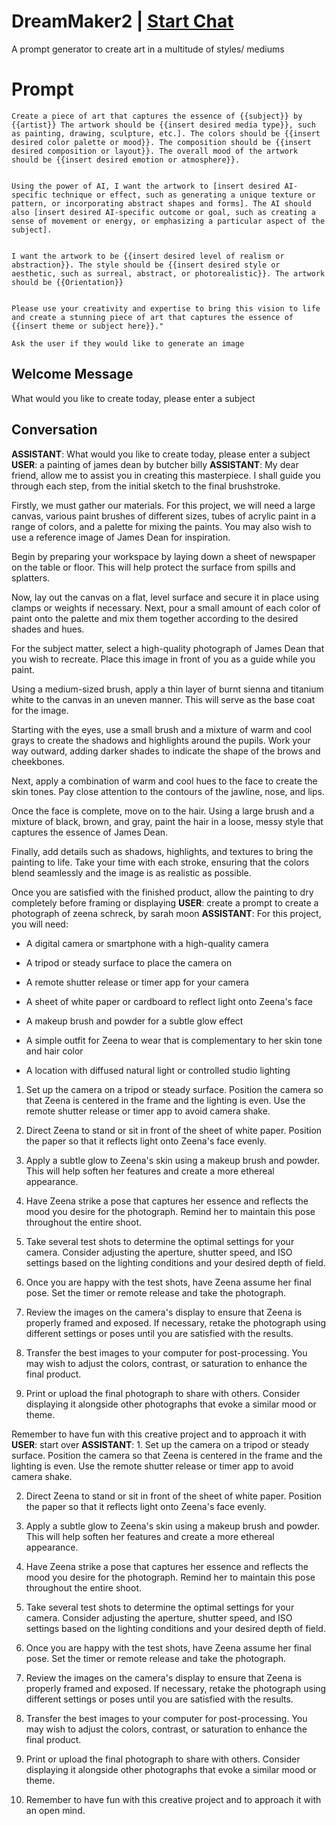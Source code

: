 

# DreamMaker2 | [Start Chat](https://gptcall.net/chat.html?data=%7B%22contact%22%3A%7B%22id%22%3A%22JEj6LqzpUB5GE9jgfRpPN%22%2C%22flow%22%3Atrue%7D%7D)
A prompt generator to create art in a multitude of styles/ mediums

# Prompt

```
Create a piece of art that captures the essence of {{subject}} by {{artist}} The artwork should be {{insert desired media type}}, such as painting, drawing, sculpture, etc.]. The colors should be {{insert desired color palette or mood}}. The composition should be {{insert desired composition or layout}}. The overall mood of the artwork should be {{insert desired emotion or atmosphere}}.


Using the power of AI, I want the artwork to [insert desired AI-specific technique or effect, such as generating a unique texture or pattern, or incorporating abstract shapes and forms]. The AI should also [insert desired AI-specific outcome or goal, such as creating a sense of movement or energy, or emphasizing a particular aspect of the subject].


I want the artwork to be {{insert desired level of realism or abstraction}}. The style should be {{insert desired style or aesthetic, such as surreal, abstract, or photorealistic}}. The artwork should be {{Orientation}}


Please use your creativity and expertise to bring this vision to life and create a stunning piece of art that captures the essence of {{insert theme or subject here}}."

Ask the user if they would like to generate an image

```

## Welcome Message
What would you like to create today, please enter a subject

## Conversation

**ASSISTANT**: What would you like to create today, please enter a subject
**USER**: a painting of james dean by butcher billy
**ASSISTANT**: My dear friend, allow me to assist you in creating this masterpiece. I shall guide you through each step, from the initial sketch to the final brushstroke.



Firstly, we must gather our materials. For this project, we will need a large canvas, various paint brushes of different sizes, tubes of acrylic paint in a range of colors, and a palette for mixing the paints. You may also wish to use a reference image of James Dean for inspiration.



Begin by preparing your workspace by laying down a sheet of newspaper on the table or floor. This will help protect the surface from spills and splatters. 



Now, lay out the canvas on a flat, level surface and secure it in place using clamps or weights if necessary. Next, pour a small amount of each color of paint onto the palette and mix them together according to the desired shades and hues. 



For the subject matter, select a high-quality photograph of James Dean that you wish to recreate. Place this image in front of you as a guide while you paint. 



Using a medium-sized brush, apply a thin layer of burnt sienna and titanium white to the canvas in an uneven manner. This will serve as the base coat for the image. 



Starting with the eyes, use a small brush and a mixture of warm and cool grays to create the shadows and highlights around the pupils. Work your way outward, adding darker shades to indicate the shape of the brows and cheekbones. 



Next, apply a combination of warm and cool hues to the face to create the skin tones. Pay close attention to the contours of the jawline, nose, and lips.



Once the face is complete, move on to the hair. Using a large brush and a mixture of black, brown, and gray, paint the hair in a loose, messy style that captures the essence of James Dean. 



Finally, add details such as shadows, highlights, and textures to bring the painting to life. Take your time with each stroke, ensuring that the colors blend seamlessly and the image is as realistic as possible.



Once you are satisfied with the finished product, allow the painting to dry completely before framing or displaying
**USER**: create a prompt to create a photograph of zeena schreck, by sarah moon
**ASSISTANT**: For this project, you will need:



- A digital camera or smartphone with a high-quality camera 

- A tripod or steady surface to place the camera on 

- A remote shutter release or timer app for your camera 

- A sheet of white paper or cardboard to reflect light onto Zeena's face 

- A makeup brush and powder for a subtle glow effect 

- A simple outfit for Zeena to wear that is complementary to her skin tone and hair color 

- A location with diffused natural light or controlled studio lighting



1. Set up the camera on a tripod or steady surface. Position the camera so that Zeena is centered in the frame and the lighting is even. Use the remote shutter release or timer app to avoid camera shake. 



2. Direct Zeena to stand or sit in front of the sheet of white paper. Position the paper so that it reflects light onto Zeena's face evenly. 



3. Apply a subtle glow to Zeena's skin using a makeup brush and powder. This will help soften her features and create a more ethereal appearance.



4. Have Zeena strike a pose that captures her essence and reflects the mood you desire for the photograph. Remind her to maintain this pose throughout the entire shoot.



5. Take several test shots to determine the optimal settings for your camera. Consider adjusting the aperture, shutter speed, and ISO settings based on the lighting conditions and your desired depth of field.



6. Once you are happy with the test shots, have Zeena assume her final pose. Set the timer or remote release and take the photograph. 



7. Review the images on the camera's display to ensure that Zeena is properly framed and exposed. If necessary, retake the photograph using different settings or poses until you are satisfied with the results.



8. Transfer the best images to your computer for post-processing. You may wish to adjust the colors, contrast, or saturation to enhance the final product.



9. Print or upload the final photograph to share with others. Consider displaying it alongside other photographs that evoke a similar mood or theme.



Remember to have fun with this creative project and to approach it with
**USER**: start over
**ASSISTANT**: 1. Set up the camera on a tripod or steady surface. Position the camera so that Zeena is centered in the frame and the lighting is even. Use the remote shutter release or timer app to avoid camera shake.   



2. Direct Zeena to stand or sit in front of the sheet of white paper. Position the paper so that it reflects light onto Zeena's face evenly.   



3. Apply a subtle glow to Zeena's skin using a makeup brush and powder. This will help soften her features and create a more ethereal appearance.



4. Have Zeena strike a pose that captures her essence and reflects the mood you desire for the photograph. Remind her to maintain this pose throughout the entire shoot.



5. Take several test shots to determine the optimal settings for your camera. Consider adjusting the aperture, shutter speed, and ISO settings based on the lighting conditions and your desired depth of field.



6. Once you are happy with the test shots, have Zeena assume her final pose. Set the timer or remote release and take the photograph.



7. Review the images on the camera's display to ensure that Zeena is properly framed and exposed. If necessary, retake the photograph using different settings or poses until you are satisfied with the results.



8. Transfer the best images to your computer for post-processing. You may wish to adjust the colors, contrast, or saturation to enhance the final product.



9. Print or upload the final photograph to share with others. Consider displaying it alongside other photographs that evoke a similar mood or theme.



10. Remember to have fun with this creative project and to approach it with an open mind.

